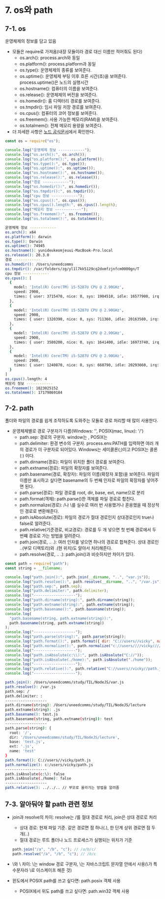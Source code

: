 ﻿# 7. os와 path

## 7-1. os

운영체제의 정보를 담고 있음

- 모듈은 require로 가져옴(내장 모듈이라 경로 대신 이름만 적어줘도 된다)
  - os.arch(): process.arch와 동일
  - os.platform(): process.platform과 동일
  - os.type(): 운영체제의 종류를 보여준다.
  - os.uptime(): 운영체제 부팅 이후 흐른 시간(초)을 보여준다. process.uptime()은 노드의 실행시간
  - os.hostname(): 컴퓨터의 이름을 보여준다.
  - os.release(): 운영체제의 버전을 보여준다.
  - os.homedir(): 홈 디렉터리 경로를 보여준다.
  - os.tmpdir(): 임시 파일 저장 경로를 보여준다.
  - os.cpus(): 컴퓨터의 코어 정보를 보여준다.
  - os.freemem(): 사용 가능한 메모리(RAM)을 보여준다.
  - os.totalmem(): 전체 메모리 용량을 보여준다.
- 더 자세한 사항은 [노드 공식문서](https://nodejs.org/dist/latest-v15.x/docs/api/os.html)에서 확인한다.

```jsx
const os = require("os");

console.log("운영체제 정보 ------------");
console.log("os.arch():", os.arch());
console.log("os.platform():", os.platform());
console.log("os.type():", os.type());
console.log("os.uptime():", os.uptime());
console.log("os.hostname():", os.hostname());
console.log("os.release():", os.release());
console.log("경로 ------------");
console.log("os.homedir():", os.homedir());
console.log("os.tmpdir():", os.tmpdir());
console.log("cpu 정보 ------------");
console.log("os.cpus():", os.cpus());
console.log("os.cpus().length:", os.cpus().length);
console.log("메모리 정보 ------------");
console.log("os.freemem():", os.freemem());
console.log("os.totalmem():", os.totalmem());
```

```bash
운영체제 정보 ------------
os.arch(): x64
os.platform(): darwin
os.type(): Darwin
os.uptime(): 74945
os.hostname(): yunideukeomjeuui-MacBook-Pro.local
os.release(): 20.3.0
경로 ------------
os.homedir(): /Users/uneedcomms
os.tmpdir(): /var/folders/zg/yl1l7kk5129cq2dxmfzjnfcm0000gn/T
cpu 정보 ------------
os.cpus(): [
  {
    model: 'Intel(R) Core(TM) i5-5287U CPU @ 2.90GHz',
    speed: 2900,
    times: { user: 3715470, nice: 0, sys: 1904510, idle: 16577900, irq: 0 }
  },
  {
    model: 'Intel(R) Core(TM) i5-5287U CPU @ 2.90GHz',
    speed: 2900,
    times: { user: 1320390, nice: 0, sys: 711360, idle: 20163580, irq: 0 }
  },
  {
    model: 'Intel(R) Core(TM) i5-5287U CPU @ 2.90GHz',
    speed: 2900,
    times: { user: 3580200, nice: 0, sys: 1641400, idle: 16973740, irq: 0 }
  },
  {
    model: 'Intel(R) Core(TM) i5-5287U CPU @ 2.90GHz',
    speed: 2900,
    times: { user: 1240870, nice: 0, sys: 660790, idle: 20293660, irq: 0 }
  }
]
os.cpus().length: 4
메모리 정보 ------------
os.freemem(): 1023025152
os.totalmem(): 17179869184
```

## 7-2. path

폴더와 파일의 경로를 쉽게 조작하도록 도와주는 모듈로 경로 처리할 때 많이 사용한다.

- 운영체제별로 경로 구분자가 다름(Windows: '\', POSIX(mac, linux): '/')
  - path.sep: 경로의 구분자. window는 \, POSIX는
  - path.delimiter: 환경 변수의 구분자. process.env.PATH를 입력하면 여러 개의 경로가 이 구분자로 되어있다. Windows는 세미콜론(;)이고 POSIX는 콜론(:) 이다.
  - path.dirname(경로): 파일이 위치한 폴더 경로를 보여준다.
  - path.extname(경로): 파일의 확장자를 보여준다.
  - path.basename(경로, 확장자): 파일의 이름(확장자 포함)을 보여준다. 파일의 이름만 표시하고 싶다면 basename의 두 번째 인자로 파일의 확장자를 넣어주면 된다.
  - path.parse(경로): 파일 경로를 root, dir, base, ext, name으로 분리
  - path.format(객체): path.parse()한 객체를 파일 경로로 합친다.
  - path.normalize(경로): /나 \를 실수로 여러 번 사용했거나 혼용했을 때 정상적인 경로로 변환해준다.
  - path.isAbsolute(경로): 파일의 경로가 절대 경로인지 상대경로인지 true나 false로 알려준다.
  - path.relative(기준경로, 비교경로): 경로를 두 개 넣으면 첫 번째 경로에서 두 번쨰 경로로 가는 방법을 알려준다.
  - path.join(경로, .. .): 여러 인자를 넣으면 하나의 경로로 합쳐준다. 상대 경로인 ..(부모 디렉토리)와 .(현 위치)도 알아서 처리해준다.
  - path.resolve(경로, .. .): path.join()과 비슷하지만 차이가 있다.

```jsx
const path = require("path");
const string = __filename;

console.log("path.join():", path.join(__dirname, "..", "var.js"));
console.log("path.resolve():", path.resolve(__dirname, "..", "/var.js")); // 절대경로가 있으면 앞 설정인자를 무시함
console.log("path.sep:", path.sep);
console.log("path.delimiter:", path.delimiter);
console.log("-------------------");
console.log("path.dirname(string):", path.dirname(string));
console.log("path.extname(string):", path.extname(string));
console.log("path.basename():", path.basename(string));
console.log(
  "path.basename(string, path.extname(string)):",
  path.basename(string, path.extname(string))
);
console.log("-------------------");
console.log("path.parse(string):", path.parse(string));
console.log("path.format():", path.format({ dir: "C://users//vicky", name: "path", ext: ".js" }));
console.log("path.normalize():", path.normalize("c://users////vicky////path.js"));
console.log("-------------------");
console.log("path.isAbsolute(c:\\):", path.isAbsolute("C://"));
console.log("path.isAbsolute(./home):", path.isAbsolute("./home"));
console.log("-------------------");
console.log("path.relative():", path.relative("C://users//vicky//path.js", "C://"));
console.log("-------------------");
```

```bash
path.join(): /Users/uneedcomms/study/TIL/NodeJS/var.js
path.resolve(): /var.js
path.sep: /
path.delimiter: :
-------------------
path.dirname(string): /Users/uneedcomms/study/TIL/NodeJS/lecture
path.extname(string): .js
path.basename(): test.js
path.basename(string, path.extname(string)): test
-------------------
path.parse(string): {
  root: '/',
  dir: '/Users/uneedcomms/study/TIL/NodeJS/lecture',
  base: 'test.js',
  ext: '.js',
  name: 'test'
}
path.format(): C://users//vicky/path.js
path.normalize(): c:/users/vicky/path.js
-------------------
path.isAbsolute(c:\): false
path.isAbsolute(./home): false
-------------------
path.relative(): ../../.. // 부모로 올라가는 방법을 알려줌
```

## 7-3. 알아둬야 할 path 관련 정보

- join과 resolve의 차이: resolve는 /를 절대 경로로 처리, join은 상대 경로로 처리

  - 상대 경로: 현재 파일 기준. 같은 경로면 점 하나(.), 한 단계 상위 경로면 점 두 개(..)
  - 절대 경로는 루트 폴더나 노드 프로세스가 실행되는 위치가 기준

  ```jsx
  path.join("/a", "/b", "c"); // /a/b/c/
  path.resolve("/a", "/b", "c"); // /b/c
  ```

- \\와 \ 차이: \는 window 경로 구분자, \\는 자바스크립트 문자열 안에서 사용(\가 특수문자라 \\로 이스케이프 해준 것)
- 윈도에서 POSIX path를 쓰고 싶다면: path.posix 객체 사용
  - POSIX에서 위도 path를 쓰고 싶다면: path.win32 객체 사용
